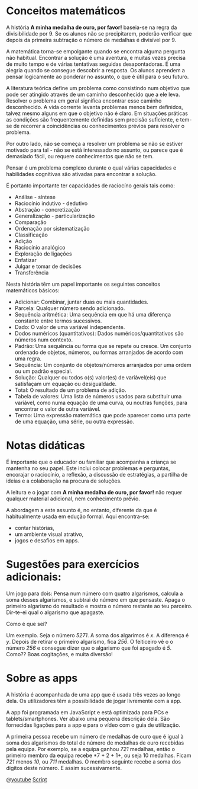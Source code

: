 # Conceitos matemáticos

A história **A minha medalha de ouro, por favor!** baseia-se na regra da divisibilidade por 9. Se os alunos não se precipitarem, poderão verificar que depois da primeira subtração o número de medalhas é divisível por 9.

A matemática torna-se empolgante quando se encontra alguma pergunta não habitual. Encontrar a solução é uma aventura, e muitas vezes precisa de muito tempo e de várias tentativas seguidas desapontadoras. É uma alegria quando se consegue descobrir a resposta. Os alunos aprendem a pensar logicamente ao ponderar no assunto, o que é útil para o seu futuro.

A literatura teórica define um problema como consistindo num objetivo que pode ser atingido através de um caminho desconhecido que a ele leva. Resolver o problema em geral significa encontrar esse caminho desconhecido. A vida corrente levanta problemas menos bem definidos, talvez mesmo alguns em que o objetivo não é claro. Em situações práticas as condições são frequentemente definidas sem precisão suficiente, e tem-se  de recorrer a coincidências ou conhecimentos prévios para resolver o problema.

Por outro lado, não se começa a resolver um problema se não se estiver motivado para tal - não se está interessado no assunto, ou parece que é demasiado fácil, ou requere conhecimentos que não se tem.

Pensar é um problema complexo durante o qual várias capacidades e habilidades cognitivas são ativadas para encontrar a solução.

É portanto importante ter capacidades de raciocíno gerais tais como:

+ Análise - síntese
+ Raciocínio indutivo - dedutivo
+ Abstração - concretização
+ Generalização - particularização
+ Comparação
+ Ordenação por sistematização
+ Classificação
+ Adição
+ Raciocínio analógico
+ Exploração de ligações
+ Enfatizar
+ Julgar e tomar de decisões
+ Transferência

Nesta história têm um papel importante os seguintes conceitos matemáticos básicos:

+ Adicionar: Combinar, juntar duas ou mais quantidades.
+ Parcela: Qualquer número sendo adicionado.
+ Sequência aritmética: Uma sequência em que há uma diferença constante entre termos sucessivos.
+ Dado: O valor de uma variável independente.
+ Dodos numéricos (quantitativos): Dados numéricos/quantitativos são números num contexto.
+ Padrão: Uma sequência ou forma que se repete ou cresce. Um conjunto ordenado de objetos, números, ou formas arranjados de acordo com uma regra.
+ Sequência: Um conjunto de objetos/números arranjados por uma ordem ou um padrão especial.
+ Solução: Qualquer ou todos o(s) valor(es) de variável(eis) que satisfaçam um equação ou desigualdade.
+ Total: O resultado de um problema de adição.
+ Tabela de valores: Uma lista de números usados para substituir uma variável, como numa equação de uma curva, ou noutras funções, para encontrar o valor de outra variável.
+ Termo: Uma expressão matemática que pode aparecer como uma parte de uma equação, uma série, ou outra expressão.

# Notas didáticas

É importante que o educador ou familiar que acompanha a criança se mantenha no seu papel. Este inclui colocar problemas e perguntas, encorajar o raciocínio, a reflexão, a discussão de estratégias, a partilha de ideias e a colaboração na procura de soluções.

A leitura e o jogar com **A minha medalha de ouro, por favor!** não requer qualquer material adicional, nem conhecimento prévio.

A abordagem a este assunto é, no entanto, diferente da que é habitualmente usada em edução formal. Aqui encontra-se:
+ contar histórias,
+ um ambiente visual atrativo,
+ jogos e desafios em apps.


# Sugestões para exercícios adicionais:
Um jogo para dois: Pensa num número com quatro algarismos, calcula a soma desses
algarismos, e subtrai do número em que pensaste. Apaga o primeiro algarismo do resultado e mostra o número restante ao teu parceiro. Dir-te-ei qual o algarismo que apagaste.

Como é que sei?

Um exemplo. Seja o número *5271*. A soma dos algarimos é *x*. A diferença é *y*.
Depois de retirar o primeiro algarismo, fica *256*. O feiticeiro vê o o número
*256* e consegue dizer que o algarismo que foi apagado é *5*. Como?? Boas cogitações, e muita diversão!

# Sobre as apps

A história é acompanhada de uma app que é usada três vezes ao longo dela. Os
utilizadores têm a possibilidade de jogar livremente com a app.

A app foi programada em JavaScript e está optimizada para PCs e tablets/smartphones. Ver abaixo uma pequena descrição dela. São fornecidas ligações para a app e para o vídeo com o guia de utilização.

A primeira pessoa recebe um número de medalhas de ouro que é igual à soma dos algarismos do total de número de medalhas de ouro recebidas pela equipa. Por exemplo, se a equipa ganhou *721* medalhas, então o primeiro membro da equipa recebe *7 + 2 + 1+, ou seja 10 medalhas. Ficam *721* menos *10*, ou *711* medalhas. O membro seguinte recebe a soma dos digítos deste número. E assim sucessivamente.

@[youtube](A1vXg_DSolc)
[Script]()